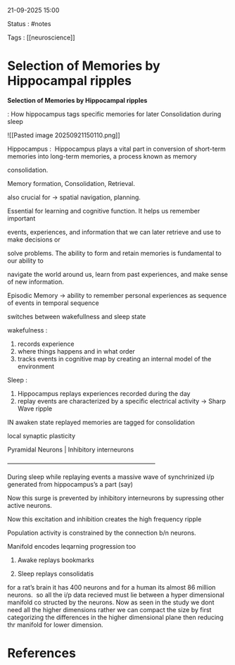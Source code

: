 21-09-2025 15:00

Status : #notes 

Tags : [[neuroscience]] 

# Selection of Memories by Hippocampal ripples

**Selection of Memories by Hippocampal ripples**

: How hippocampus tags specific memories for later Consolidation during sleep

![[Pasted image 20250921150110.png]]

Hippocampus : 
Hippocampus plays a vital part in conversion of short-term memories into long-term memories, a process known as memory 

consolidation.

  

Memory formation, Consolidation, Retrieval.

  

also crucial for -> spatial navigation, planning.

  

Essential for learning and cognitive function. It helps us remember important 

events, experiences, and information that we can later retrieve and use to make decisions or 

solve problems. The ability to form and retain memories is fundamental to our ability to 

navigate the world around us, learn from past experiences, and make sense of new information.

  

  

  

Episodic Memory -> ability to remember personal experiences as sequence of events in temporal sequence

  

switches between wakefullness and sleep state

  

wakefulness :

1. records experience
2. where things happens and in what order
3. tracks events in cognitive map by creating an internal model of the environment

  

Sleep : 

1. Hippocampus replays experiences recorded during the day
2. replay events are characterized by a specific electrical activity -> Sharp Wave ripple

  

IN awaken state replayed memories are tagged for consolidation

  

local synaptic plasticity

  

  

Pyramidal Neurons | Inhibitory interneurons

————————————————————————

  

During sleep while replaying events a massive wave of synchrinized i/p generated from hippocampus’s a part (say)

  

Now this surge is prevented by inhibitory interneurons by supressing other active neurons.  
  
Now this excitation and inhibition creates the high frequency ripple

  

Population activity is constrained by the connection b/n neurons. 

  

Manifold encodes leqarning progression too  
1. Awake replays bookmarks

2. Sleep replays consolidatis

  

for a rat’s brain it has 400 neurons and for a human its almost 86 million neurons.  so all the i/p data recieved must lie between a hyper dimensional manifold co structed by the neurons. Now as seen in the study we dont need all the higher dimensions rather we can compact the size by first categorizing the differences in the higher dimensional plane then reducing thr manifold for lower dimension.
# References


